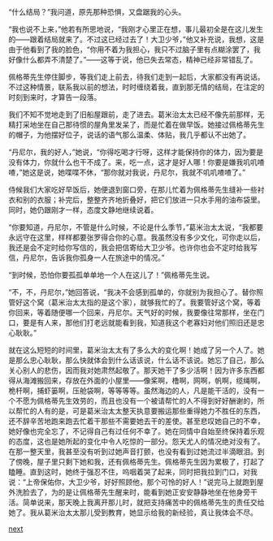 
“什么结局？”我问道，原先那种恐惧，又盘踞我的心头。

“我也说不上来，”他若有所思地说，“我刚才心里正在想，事儿最初全是在这儿发生的——跟着结局就来了。不过这已经过去了！大卫少爷，”他又补充说，我想，这是由于他看到了我的脸色，“你用不着为我担心，我只不过脑子里有点糊涂罢了，我好像什么都弄不清楚了。”——这等于说，他已失去常态，精神已经非常错乱了。

佩格蒂先生停住脚步，等我们走上前去，待我们走到一起后，大家都没有再说话。不过这种情景，联系我以前的想法，时时缠绕着我，直到那无情的结局，在注定的时刻到来时，才算告一段落。

我们不知不觉地走到了旧船屋跟前，走了进去。葛米治太太已经不像先前那样，无精打采地坐在自己那待惯的屋角里发呆了，而是忙着在做早饭。她接过佩格蒂先生的帽子，为他摆好位子，说话的语气那么温柔、体贴，我几乎都认不出她了。

“丹尼尔，我的好人，”她说，“你得吃喝才行呀，这样才能保持你的体力，因为要是没有体力，你就什么也干不成了。来，吃一点，这才是好人哪！你要是嫌我叽叽喳喳，”她这是说，她喋喋不休，“那你就对我说，丹尼尔，我就不叽叽喳喳了。”

侍候我们大家吃好早饭后，她便退到窗口旁，在那儿忙着为佩格蒂先生缝补一些衬衣和别的衣服；补完后，整整齐齐地折叠好，把它们放进一只水手用的油布袋里。同时，她仍跟刚才一样，态度文静地继续说着。

“你要知道，丹尼尔，不管是什么时候，不论是什么季节，”葛米治太太说，“我都要永远守在这里，样样都要张罗得合你的心意。我虽然没有多少文化，可你走以后，我还是会不定时给你写信的，我会把信寄给大卫少爷。也许你也会不定时给我写信，丹尼尔，告诉我你孤身一人在旅途中的情况。”

“到时候，恐怕你要孤孤单单地一个人在这儿了！”佩格蒂先生说。

“不，不，丹尼尔，”她回答说，“我决不会感到孤单的，你就别为我担心了。替你照管好这个窝（葛米治太太指的是这个家），就够我忙的了。我要管好这个窝，等着你回来，等着随便哪一个回来，丹尼尔。天气好的时候，我要像往常那样，坐在门口，要是有人来，那他们打老远就能看到我，知道我这个老寡妇对他们照旧还是忠心耿耿。”

就在这么短短的时间里，葛米治太太有了多么大的变化啊！她成了另一个人了。她是那么忠心耿耿，那么快就体会到什么话该说，什么话不该说。她忘了自己，那么关心别人的悲伤，因而我对她肃然起敬了。那天她干了多少活啊！因为许多东西都得从海滩搬回来，存放在外面的小屋里——像桨啊，橹啊，网啊，帆啊，缆绳啊，桅杆啊，捕虾篓啊，压舱袋啊，等等等等。虽然海边的人，凡是能干活的，没有一个不愿为佩格蒂先生效劳的，而且也没有一个被请帮忙的人不得到好好酬谢的，所以帮忙的人有的是，可是葛米治太太整天执意要搬运那些重得她力不胜任的东西，还不辞辛苦地跑来跑去忙着干那些不需要她去干的差使。甚至悲叹她自己的不幸，她好像也完全忘了，不记得自己有过任何不幸了。她在同情中自始至终保持着乐观的态度，这也是她所起的变化中令人吃惊的一部分。怨天尤人的情况绝对没有了。在那一整天里，我甚至没有听到过她声音打颤，也没有看到过她流过半滴眼泪。到了傍晚，屋子里只剩下她和我，还有佩格蒂先生。佩格蒂先生因为累极了，打起了瞌睡。直到这时，她终于强忍不住，呜咽着哭了起来，同时把我拉到门口，对我说：“上帝保佑你，大卫少爷，好好照顾他，那个可怜的好人！”说完马上就跑到屋外洗脸去了，为的是让佩格蒂先生醒来时，能看到她正安安静静地坐在他身旁干活。简单说来，那天晚上我离开那儿时，就把支持痛苦中的佩格蒂先生的责任交给她了。我从葛米治太太那儿受到教育，她显示给我的新经验，真让我体会不尽。

[next](page410)